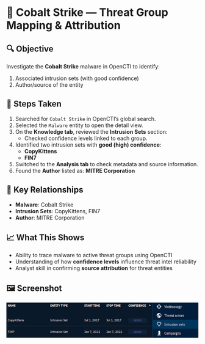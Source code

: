 # 🧨 Cobalt Strike — Threat Group Mapping & Attribution

## 🔍 Objective
Investigate the **Cobalt Strike** malware in OpenCTI to identify:
1. Associated intrusion sets (with good confidence)
2. Author/source of the entity

## 🧪 Steps Taken
1. Searched for `Cobalt Strike` in OpenCTI’s global search.
2. Selected the `Malware` entity to open the detail view.
3. On the **Knowledge tab**, reviewed the **Intrusion Sets** section:
   - Checked confidence levels linked to each group.
4. Identified two intrusion sets with **good (high) confidence**:
   - **CopyKittens**
   - **FIN7**
5. Switched to the **Analysis tab** to check metadata and source information.
6. Found the **Author** listed as: **MITRE Corporation**

## 🔗 Key Relationships
- **Malware**: Cobalt Strike
- **Intrusion Sets**: CopyKittens, FIN7
- **Author**: MITRE Corporation

## 📈 What This Shows
- Ability to trace malware to active threat groups using OpenCTI
- Understanding of how **confidence levels** influence threat intel reliability
- Analyst skill in confirming **source attribution** for threat entities

## 🖼️ Screenshot
![Cobalt Strike Intrusion Sets](./screenshots/cobalt_strike_intrusions.png)
